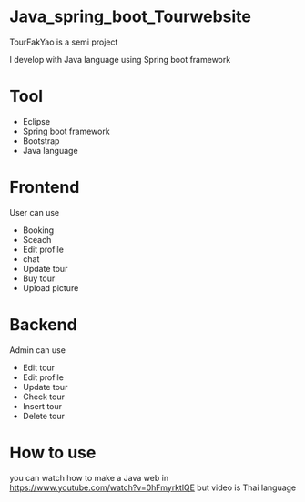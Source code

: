 # Java_spring_boot_Tourwebsite
TourFakYao is a semi project

I develop with Java language using Spring boot framework

# Tool
+ Eclipse
+ Spring boot framework
+ Bootstrap
+ Java language

# Frontend
 User can use 
+ Booking
+ Sceach
+ Edit profile
+ chat
+ Update tour
+ Buy tour
+ Upload picture

# Backend
 Admin can use
 + Edit tour
 + Edit profile
 + Update tour
 + Check tour
 + Insert tour
 + Delete tour
 
# How to use 
you can watch how to make a Java web in https://www.youtube.com/watch?v=0hFmyrktlQE but video is Thai language
